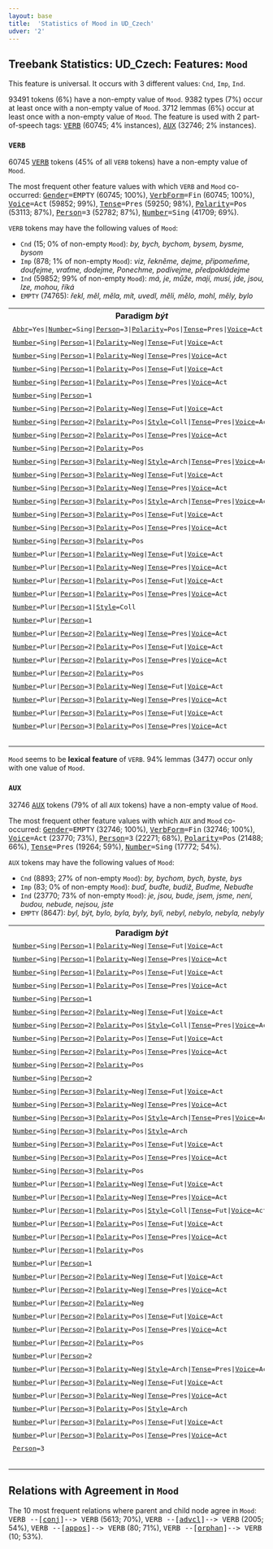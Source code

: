 ```yaml
---
layout: base
title:  'Statistics of Mood in UD_Czech'
udver: '2'
---
```


## Treebank Statistics: UD_Czech: Features: `Mood`

This feature is universal.
It occurs with 3 different values: `Cnd`, `Imp`, `Ind`.

93491 tokens (6%) have a non-empty value of `Mood`.
9382 types (7%) occur at least once with a non-empty value of `Mood`.
3712 lemmas (6%) occur at least once with a non-empty value of `Mood`.
The feature is used with 2 part-of-speech tags: <tt><a href="cs-pos-VERB.html">VERB</a></tt> (60745; 4% instances), <tt><a href="cs-pos-AUX.html">AUX</a></tt> (32746; 2% instances).

### `VERB`

60745 <tt><a href="cs-pos-VERB.html">VERB</a></tt> tokens (45% of all `VERB` tokens) have a non-empty value of `Mood`.

The most frequent other feature values with which `VERB` and `Mood` co-occurred: <tt><a href="cs-feat-Gender.html">Gender</a></tt><tt>=EMPTY</tt> (60745; 100%), <tt><a href="cs-feat-VerbForm.html">VerbForm</a></tt><tt>=Fin</tt> (60745; 100%), <tt><a href="cs-feat-Voice.html">Voice</a></tt><tt>=Act</tt> (59852; 99%), <tt><a href="cs-feat-Tense.html">Tense</a></tt><tt>=Pres</tt> (59250; 98%), <tt><a href="cs-feat-Polarity.html">Polarity</a></tt><tt>=Pos</tt> (53113; 87%), <tt><a href="cs-feat-Person.html">Person</a></tt><tt>=3</tt> (52782; 87%), <tt><a href="cs-feat-Number.html">Number</a></tt><tt>=Sing</tt> (41709; 69%).

`VERB` tokens may have the following values of `Mood`:

* `Cnd` (15; 0% of non-empty `Mood`): <em>by, bych, bychom, bysem, bysme, bysom</em>
* `Imp` (878; 1% of non-empty `Mood`): <em>viz, řekněme, dejme, připomeňme, doufejme, vraťme, dodejme, Ponechme, podívejme, předpokládejme</em>
* `Ind` (59852; 99% of non-empty `Mood`): <em>má, je, může, mají, musí, jde, jsou, lze, mohou, říká</em>
* `EMPTY` (74765): <em>řekl, měl, měla, mít, uvedl, měli, mělo, mohl, měly, bylo</em>

<table>
  <tr><th>Paradigm <i>být</i></th><th><tt>Ind</tt></th><th><tt>Imp</tt></th><th><tt>Cnd</tt></th></tr>
  <tr><td><tt><tt><a href="cs-feat-Abbr.html">Abbr</a></tt><tt>=Yes</tt>|<tt><a href="cs-feat-Number.html">Number</a></tt><tt>=Sing</tt>|<tt><a href="cs-feat-Person.html">Person</a></tt><tt>=3</tt>|<tt><a href="cs-feat-Polarity.html">Polarity</a></tt><tt>=Pos</tt>|<tt><a href="cs-feat-Tense.html">Tense</a></tt><tt>=Pres</tt>|<tt><a href="cs-feat-Voice.html">Voice</a></tt><tt>=Act</tt></tt></td><td><em>j</em></td><td></td><td></td></tr>
  <tr><td><tt><tt><a href="cs-feat-Number.html">Number</a></tt><tt>=Sing</tt>|<tt><a href="cs-feat-Person.html">Person</a></tt><tt>=1</tt>|<tt><a href="cs-feat-Polarity.html">Polarity</a></tt><tt>=Neg</tt>|<tt><a href="cs-feat-Tense.html">Tense</a></tt><tt>=Fut</tt>|<tt><a href="cs-feat-Voice.html">Voice</a></tt><tt>=Act</tt></tt></td><td><em>nebudu</em></td><td></td><td></td></tr>
  <tr><td><tt><tt><a href="cs-feat-Number.html">Number</a></tt><tt>=Sing</tt>|<tt><a href="cs-feat-Person.html">Person</a></tt><tt>=1</tt>|<tt><a href="cs-feat-Polarity.html">Polarity</a></tt><tt>=Neg</tt>|<tt><a href="cs-feat-Tense.html">Tense</a></tt><tt>=Pres</tt>|<tt><a href="cs-feat-Voice.html">Voice</a></tt><tt>=Act</tt></tt></td><td><em>nejsem</em></td><td></td><td></td></tr>
  <tr><td><tt><tt><a href="cs-feat-Number.html">Number</a></tt><tt>=Sing</tt>|<tt><a href="cs-feat-Person.html">Person</a></tt><tt>=1</tt>|<tt><a href="cs-feat-Polarity.html">Polarity</a></tt><tt>=Pos</tt>|<tt><a href="cs-feat-Tense.html">Tense</a></tt><tt>=Fut</tt>|<tt><a href="cs-feat-Voice.html">Voice</a></tt><tt>=Act</tt></tt></td><td><em>budu</em></td><td></td><td></td></tr>
  <tr><td><tt><tt><a href="cs-feat-Number.html">Number</a></tt><tt>=Sing</tt>|<tt><a href="cs-feat-Person.html">Person</a></tt><tt>=1</tt>|<tt><a href="cs-feat-Polarity.html">Polarity</a></tt><tt>=Pos</tt>|<tt><a href="cs-feat-Tense.html">Tense</a></tt><tt>=Pres</tt>|<tt><a href="cs-feat-Voice.html">Voice</a></tt><tt>=Act</tt></tt></td><td><em>jsem</em></td><td></td><td></td></tr>
  <tr><td><tt><tt><a href="cs-feat-Number.html">Number</a></tt><tt>=Sing</tt>|<tt><a href="cs-feat-Person.html">Person</a></tt><tt>=1</tt></tt></td><td></td><td></td><td><em>bych</em></td></tr>
  <tr><td><tt><tt><a href="cs-feat-Number.html">Number</a></tt><tt>=Sing</tt>|<tt><a href="cs-feat-Person.html">Person</a></tt><tt>=2</tt>|<tt><a href="cs-feat-Polarity.html">Polarity</a></tt><tt>=Neg</tt>|<tt><a href="cs-feat-Tense.html">Tense</a></tt><tt>=Fut</tt>|<tt><a href="cs-feat-Voice.html">Voice</a></tt><tt>=Act</tt></tt></td><td><em>nebudeš</em></td><td></td><td></td></tr>
  <tr><td><tt><tt><a href="cs-feat-Number.html">Number</a></tt><tt>=Sing</tt>|<tt><a href="cs-feat-Person.html">Person</a></tt><tt>=2</tt>|<tt><a href="cs-feat-Polarity.html">Polarity</a></tt><tt>=Pos</tt>|<tt><a href="cs-feat-Style.html">Style</a></tt><tt>=Coll</tt>|<tt><a href="cs-feat-Tense.html">Tense</a></tt><tt>=Pres</tt>|<tt><a href="cs-feat-Voice.html">Voice</a></tt><tt>=Act</tt></tt></td><td><em>si</em></td><td></td><td></td></tr>
  <tr><td><tt><tt><a href="cs-feat-Number.html">Number</a></tt><tt>=Sing</tt>|<tt><a href="cs-feat-Person.html">Person</a></tt><tt>=2</tt>|<tt><a href="cs-feat-Polarity.html">Polarity</a></tt><tt>=Pos</tt>|<tt><a href="cs-feat-Tense.html">Tense</a></tt><tt>=Pres</tt>|<tt><a href="cs-feat-Voice.html">Voice</a></tt><tt>=Act</tt></tt></td><td><em>jsi</em></td><td></td><td></td></tr>
  <tr><td><tt><tt><a href="cs-feat-Number.html">Number</a></tt><tt>=Sing</tt>|<tt><a href="cs-feat-Person.html">Person</a></tt><tt>=2</tt>|<tt><a href="cs-feat-Polarity.html">Polarity</a></tt><tt>=Pos</tt></tt></td><td></td><td><em>buď</em></td><td></td></tr>
  <tr><td><tt><tt><a href="cs-feat-Number.html">Number</a></tt><tt>=Sing</tt>|<tt><a href="cs-feat-Person.html">Person</a></tt><tt>=3</tt>|<tt><a href="cs-feat-Polarity.html">Polarity</a></tt><tt>=Neg</tt>|<tt><a href="cs-feat-Style.html">Style</a></tt><tt>=Arch</tt>|<tt><a href="cs-feat-Tense.html">Tense</a></tt><tt>=Pres</tt>|<tt><a href="cs-feat-Voice.html">Voice</a></tt><tt>=Act</tt></tt></td><td><em>Není</em></td><td></td><td></td></tr>
  <tr><td><tt><tt><a href="cs-feat-Number.html">Number</a></tt><tt>=Sing</tt>|<tt><a href="cs-feat-Person.html">Person</a></tt><tt>=3</tt>|<tt><a href="cs-feat-Polarity.html">Polarity</a></tt><tt>=Neg</tt>|<tt><a href="cs-feat-Tense.html">Tense</a></tt><tt>=Fut</tt>|<tt><a href="cs-feat-Voice.html">Voice</a></tt><tt>=Act</tt></tt></td><td><em>nebude</em></td><td></td><td></td></tr>
  <tr><td><tt><tt><a href="cs-feat-Number.html">Number</a></tt><tt>=Sing</tt>|<tt><a href="cs-feat-Person.html">Person</a></tt><tt>=3</tt>|<tt><a href="cs-feat-Polarity.html">Polarity</a></tt><tt>=Neg</tt>|<tt><a href="cs-feat-Tense.html">Tense</a></tt><tt>=Pres</tt>|<tt><a href="cs-feat-Voice.html">Voice</a></tt><tt>=Act</tt></tt></td><td><em>není</em></td><td></td><td></td></tr>
  <tr><td><tt><tt><a href="cs-feat-Number.html">Number</a></tt><tt>=Sing</tt>|<tt><a href="cs-feat-Person.html">Person</a></tt><tt>=3</tt>|<tt><a href="cs-feat-Polarity.html">Polarity</a></tt><tt>=Pos</tt>|<tt><a href="cs-feat-Style.html">Style</a></tt><tt>=Arch</tt>|<tt><a href="cs-feat-Tense.html">Tense</a></tt><tt>=Pres</tt>|<tt><a href="cs-feat-Voice.html">Voice</a></tt><tt>=Act</tt></tt></td><td><em>jest</em></td><td></td><td></td></tr>
  <tr><td><tt><tt><a href="cs-feat-Number.html">Number</a></tt><tt>=Sing</tt>|<tt><a href="cs-feat-Person.html">Person</a></tt><tt>=3</tt>|<tt><a href="cs-feat-Polarity.html">Polarity</a></tt><tt>=Pos</tt>|<tt><a href="cs-feat-Tense.html">Tense</a></tt><tt>=Fut</tt>|<tt><a href="cs-feat-Voice.html">Voice</a></tt><tt>=Act</tt></tt></td><td><em>bude</em></td><td></td><td></td></tr>
  <tr><td><tt><tt><a href="cs-feat-Number.html">Number</a></tt><tt>=Sing</tt>|<tt><a href="cs-feat-Person.html">Person</a></tt><tt>=3</tt>|<tt><a href="cs-feat-Polarity.html">Polarity</a></tt><tt>=Pos</tt>|<tt><a href="cs-feat-Tense.html">Tense</a></tt><tt>=Pres</tt>|<tt><a href="cs-feat-Voice.html">Voice</a></tt><tt>=Act</tt></tt></td><td><em>je</em></td><td></td><td></td></tr>
  <tr><td><tt><tt><a href="cs-feat-Number.html">Number</a></tt><tt>=Sing</tt>|<tt><a href="cs-feat-Person.html">Person</a></tt><tt>=3</tt>|<tt><a href="cs-feat-Polarity.html">Polarity</a></tt><tt>=Pos</tt></tt></td><td></td><td><em>budiž</em></td><td></td></tr>
  <tr><td><tt><tt><a href="cs-feat-Number.html">Number</a></tt><tt>=Plur</tt>|<tt><a href="cs-feat-Person.html">Person</a></tt><tt>=1</tt>|<tt><a href="cs-feat-Polarity.html">Polarity</a></tt><tt>=Neg</tt>|<tt><a href="cs-feat-Tense.html">Tense</a></tt><tt>=Fut</tt>|<tt><a href="cs-feat-Voice.html">Voice</a></tt><tt>=Act</tt></tt></td><td><em>nebudeme</em></td><td></td><td></td></tr>
  <tr><td><tt><tt><a href="cs-feat-Number.html">Number</a></tt><tt>=Plur</tt>|<tt><a href="cs-feat-Person.html">Person</a></tt><tt>=1</tt>|<tt><a href="cs-feat-Polarity.html">Polarity</a></tt><tt>=Neg</tt>|<tt><a href="cs-feat-Tense.html">Tense</a></tt><tt>=Pres</tt>|<tt><a href="cs-feat-Voice.html">Voice</a></tt><tt>=Act</tt></tt></td><td><em>nejsme</em></td><td></td><td></td></tr>
  <tr><td><tt><tt><a href="cs-feat-Number.html">Number</a></tt><tt>=Plur</tt>|<tt><a href="cs-feat-Person.html">Person</a></tt><tt>=1</tt>|<tt><a href="cs-feat-Polarity.html">Polarity</a></tt><tt>=Pos</tt>|<tt><a href="cs-feat-Tense.html">Tense</a></tt><tt>=Fut</tt>|<tt><a href="cs-feat-Voice.html">Voice</a></tt><tt>=Act</tt></tt></td><td><em>budeme</em></td><td></td><td></td></tr>
  <tr><td><tt><tt><a href="cs-feat-Number.html">Number</a></tt><tt>=Plur</tt>|<tt><a href="cs-feat-Person.html">Person</a></tt><tt>=1</tt>|<tt><a href="cs-feat-Polarity.html">Polarity</a></tt><tt>=Pos</tt>|<tt><a href="cs-feat-Tense.html">Tense</a></tt><tt>=Pres</tt>|<tt><a href="cs-feat-Voice.html">Voice</a></tt><tt>=Act</tt></tt></td><td><em>jsme</em></td><td></td><td></td></tr>
  <tr><td><tt><tt><a href="cs-feat-Number.html">Number</a></tt><tt>=Plur</tt>|<tt><a href="cs-feat-Person.html">Person</a></tt><tt>=1</tt>|<tt><a href="cs-feat-Style.html">Style</a></tt><tt>=Coll</tt></tt></td><td></td><td></td><td><em>bysme</em></td></tr>
  <tr><td><tt><tt><a href="cs-feat-Number.html">Number</a></tt><tt>=Plur</tt>|<tt><a href="cs-feat-Person.html">Person</a></tt><tt>=1</tt></tt></td><td></td><td></td><td><em>bychom</em></td></tr>
  <tr><td><tt><tt><a href="cs-feat-Number.html">Number</a></tt><tt>=Plur</tt>|<tt><a href="cs-feat-Person.html">Person</a></tt><tt>=2</tt>|<tt><a href="cs-feat-Polarity.html">Polarity</a></tt><tt>=Neg</tt>|<tt><a href="cs-feat-Tense.html">Tense</a></tt><tt>=Pres</tt>|<tt><a href="cs-feat-Voice.html">Voice</a></tt><tt>=Act</tt></tt></td><td><em>nejste</em></td><td></td><td></td></tr>
  <tr><td><tt><tt><a href="cs-feat-Number.html">Number</a></tt><tt>=Plur</tt>|<tt><a href="cs-feat-Person.html">Person</a></tt><tt>=2</tt>|<tt><a href="cs-feat-Polarity.html">Polarity</a></tt><tt>=Pos</tt>|<tt><a href="cs-feat-Tense.html">Tense</a></tt><tt>=Fut</tt>|<tt><a href="cs-feat-Voice.html">Voice</a></tt><tt>=Act</tt></tt></td><td><em>budete</em></td><td></td><td></td></tr>
  <tr><td><tt><tt><a href="cs-feat-Number.html">Number</a></tt><tt>=Plur</tt>|<tt><a href="cs-feat-Person.html">Person</a></tt><tt>=2</tt>|<tt><a href="cs-feat-Polarity.html">Polarity</a></tt><tt>=Pos</tt>|<tt><a href="cs-feat-Tense.html">Tense</a></tt><tt>=Pres</tt>|<tt><a href="cs-feat-Voice.html">Voice</a></tt><tt>=Act</tt></tt></td><td><em>jste</em></td><td></td><td></td></tr>
  <tr><td><tt><tt><a href="cs-feat-Number.html">Number</a></tt><tt>=Plur</tt>|<tt><a href="cs-feat-Person.html">Person</a></tt><tt>=2</tt>|<tt><a href="cs-feat-Polarity.html">Polarity</a></tt><tt>=Pos</tt></tt></td><td></td><td><em>buďte</em></td><td></td></tr>
  <tr><td><tt><tt><a href="cs-feat-Number.html">Number</a></tt><tt>=Plur</tt>|<tt><a href="cs-feat-Person.html">Person</a></tt><tt>=3</tt>|<tt><a href="cs-feat-Polarity.html">Polarity</a></tt><tt>=Neg</tt>|<tt><a href="cs-feat-Tense.html">Tense</a></tt><tt>=Fut</tt>|<tt><a href="cs-feat-Voice.html">Voice</a></tt><tt>=Act</tt></tt></td><td><em>nebudou</em></td><td></td><td></td></tr>
  <tr><td><tt><tt><a href="cs-feat-Number.html">Number</a></tt><tt>=Plur</tt>|<tt><a href="cs-feat-Person.html">Person</a></tt><tt>=3</tt>|<tt><a href="cs-feat-Polarity.html">Polarity</a></tt><tt>=Neg</tt>|<tt><a href="cs-feat-Tense.html">Tense</a></tt><tt>=Pres</tt>|<tt><a href="cs-feat-Voice.html">Voice</a></tt><tt>=Act</tt></tt></td><td><em>nejsou</em></td><td></td><td></td></tr>
  <tr><td><tt><tt><a href="cs-feat-Number.html">Number</a></tt><tt>=Plur</tt>|<tt><a href="cs-feat-Person.html">Person</a></tt><tt>=3</tt>|<tt><a href="cs-feat-Polarity.html">Polarity</a></tt><tt>=Pos</tt>|<tt><a href="cs-feat-Tense.html">Tense</a></tt><tt>=Fut</tt>|<tt><a href="cs-feat-Voice.html">Voice</a></tt><tt>=Act</tt></tt></td><td><em>budou</em></td><td></td><td></td></tr>
  <tr><td><tt><tt><a href="cs-feat-Number.html">Number</a></tt><tt>=Plur</tt>|<tt><a href="cs-feat-Person.html">Person</a></tt><tt>=3</tt>|<tt><a href="cs-feat-Polarity.html">Polarity</a></tt><tt>=Pos</tt>|<tt><a href="cs-feat-Tense.html">Tense</a></tt><tt>=Pres</tt>|<tt><a href="cs-feat-Voice.html">Voice</a></tt><tt>=Act</tt></tt></td><td><em>jsou</em></td><td></td><td></td></tr>
  <tr><td><tt></tt></td><td></td><td></td><td><em>by</em></td></tr>
</table>

`Mood` seems to be **lexical feature** of `VERB`. 94% lemmas (3477) occur only with one value of `Mood`.

### `AUX`

32746 <tt><a href="cs-pos-AUX.html">AUX</a></tt> tokens (79% of all `AUX` tokens) have a non-empty value of `Mood`.

The most frequent other feature values with which `AUX` and `Mood` co-occurred: <tt><a href="cs-feat-Gender.html">Gender</a></tt><tt>=EMPTY</tt> (32746; 100%), <tt><a href="cs-feat-VerbForm.html">VerbForm</a></tt><tt>=Fin</tt> (32746; 100%), <tt><a href="cs-feat-Voice.html">Voice</a></tt><tt>=Act</tt> (23770; 73%), <tt><a href="cs-feat-Person.html">Person</a></tt><tt>=3</tt> (22271; 68%), <tt><a href="cs-feat-Polarity.html">Polarity</a></tt><tt>=Pos</tt> (21488; 66%), <tt><a href="cs-feat-Tense.html">Tense</a></tt><tt>=Pres</tt> (19264; 59%), <tt><a href="cs-feat-Number.html">Number</a></tt><tt>=Sing</tt> (17772; 54%).

`AUX` tokens may have the following values of `Mood`:

* `Cnd` (8893; 27% of non-empty `Mood`): <em>by, bychom, bych, byste, bys</em>
* `Imp` (83; 0% of non-empty `Mood`): <em>buď, buďte, budiž, Buďme, Nebuďte</em>
* `Ind` (23770; 73% of non-empty `Mood`): <em>je, jsou, bude, jsem, jsme, není, budou, nebude, nejsou, jste</em>
* `EMPTY` (8647): <em>byl, být, bylo, byla, byly, byli, nebyl, nebylo, nebyla, nebyly</em>

<table>
  <tr><th>Paradigm <i>být</i></th><th><tt>Ind</tt></th><th><tt>Imp</tt></th><th><tt>Cnd</tt></th></tr>
  <tr><td><tt><tt><a href="cs-feat-Number.html">Number</a></tt><tt>=Sing</tt>|<tt><a href="cs-feat-Person.html">Person</a></tt><tt>=1</tt>|<tt><a href="cs-feat-Polarity.html">Polarity</a></tt><tt>=Neg</tt>|<tt><a href="cs-feat-Tense.html">Tense</a></tt><tt>=Fut</tt>|<tt><a href="cs-feat-Voice.html">Voice</a></tt><tt>=Act</tt></tt></td><td><em>nebudu</em></td><td></td><td></td></tr>
  <tr><td><tt><tt><a href="cs-feat-Number.html">Number</a></tt><tt>=Sing</tt>|<tt><a href="cs-feat-Person.html">Person</a></tt><tt>=1</tt>|<tt><a href="cs-feat-Polarity.html">Polarity</a></tt><tt>=Neg</tt>|<tt><a href="cs-feat-Tense.html">Tense</a></tt><tt>=Pres</tt>|<tt><a href="cs-feat-Voice.html">Voice</a></tt><tt>=Act</tt></tt></td><td><em>nejsem</em></td><td></td><td></td></tr>
  <tr><td><tt><tt><a href="cs-feat-Number.html">Number</a></tt><tt>=Sing</tt>|<tt><a href="cs-feat-Person.html">Person</a></tt><tt>=1</tt>|<tt><a href="cs-feat-Polarity.html">Polarity</a></tt><tt>=Pos</tt>|<tt><a href="cs-feat-Tense.html">Tense</a></tt><tt>=Fut</tt>|<tt><a href="cs-feat-Voice.html">Voice</a></tt><tt>=Act</tt></tt></td><td><em>budu</em></td><td></td><td></td></tr>
  <tr><td><tt><tt><a href="cs-feat-Number.html">Number</a></tt><tt>=Sing</tt>|<tt><a href="cs-feat-Person.html">Person</a></tt><tt>=1</tt>|<tt><a href="cs-feat-Polarity.html">Polarity</a></tt><tt>=Pos</tt>|<tt><a href="cs-feat-Tense.html">Tense</a></tt><tt>=Pres</tt>|<tt><a href="cs-feat-Voice.html">Voice</a></tt><tt>=Act</tt></tt></td><td><em>jsem</em></td><td></td><td></td></tr>
  <tr><td><tt><tt><a href="cs-feat-Number.html">Number</a></tt><tt>=Sing</tt>|<tt><a href="cs-feat-Person.html">Person</a></tt><tt>=1</tt></tt></td><td></td><td></td><td><em>bych</em></td></tr>
  <tr><td><tt><tt><a href="cs-feat-Number.html">Number</a></tt><tt>=Sing</tt>|<tt><a href="cs-feat-Person.html">Person</a></tt><tt>=2</tt>|<tt><a href="cs-feat-Polarity.html">Polarity</a></tt><tt>=Neg</tt>|<tt><a href="cs-feat-Tense.html">Tense</a></tt><tt>=Fut</tt>|<tt><a href="cs-feat-Voice.html">Voice</a></tt><tt>=Act</tt></tt></td><td><em>Nebudeš</em></td><td></td><td></td></tr>
  <tr><td><tt><tt><a href="cs-feat-Number.html">Number</a></tt><tt>=Sing</tt>|<tt><a href="cs-feat-Person.html">Person</a></tt><tt>=2</tt>|<tt><a href="cs-feat-Polarity.html">Polarity</a></tt><tt>=Pos</tt>|<tt><a href="cs-feat-Style.html">Style</a></tt><tt>=Coll</tt>|<tt><a href="cs-feat-Tense.html">Tense</a></tt><tt>=Pres</tt>|<tt><a href="cs-feat-Voice.html">Voice</a></tt><tt>=Act</tt></tt></td><td><em>si</em></td><td></td><td></td></tr>
  <tr><td><tt><tt><a href="cs-feat-Number.html">Number</a></tt><tt>=Sing</tt>|<tt><a href="cs-feat-Person.html">Person</a></tt><tt>=2</tt>|<tt><a href="cs-feat-Polarity.html">Polarity</a></tt><tt>=Pos</tt>|<tt><a href="cs-feat-Tense.html">Tense</a></tt><tt>=Fut</tt>|<tt><a href="cs-feat-Voice.html">Voice</a></tt><tt>=Act</tt></tt></td><td><em>budeš</em></td><td></td><td></td></tr>
  <tr><td><tt><tt><a href="cs-feat-Number.html">Number</a></tt><tt>=Sing</tt>|<tt><a href="cs-feat-Person.html">Person</a></tt><tt>=2</tt>|<tt><a href="cs-feat-Polarity.html">Polarity</a></tt><tt>=Pos</tt>|<tt><a href="cs-feat-Tense.html">Tense</a></tt><tt>=Pres</tt>|<tt><a href="cs-feat-Voice.html">Voice</a></tt><tt>=Act</tt></tt></td><td><em>jsi</em></td><td></td><td></td></tr>
  <tr><td><tt><tt><a href="cs-feat-Number.html">Number</a></tt><tt>=Sing</tt>|<tt><a href="cs-feat-Person.html">Person</a></tt><tt>=2</tt>|<tt><a href="cs-feat-Polarity.html">Polarity</a></tt><tt>=Pos</tt></tt></td><td></td><td><em>buď</em></td><td></td></tr>
  <tr><td><tt><tt><a href="cs-feat-Number.html">Number</a></tt><tt>=Sing</tt>|<tt><a href="cs-feat-Person.html">Person</a></tt><tt>=2</tt></tt></td><td></td><td></td><td><em>bys</em></td></tr>
  <tr><td><tt><tt><a href="cs-feat-Number.html">Number</a></tt><tt>=Sing</tt>|<tt><a href="cs-feat-Person.html">Person</a></tt><tt>=3</tt>|<tt><a href="cs-feat-Polarity.html">Polarity</a></tt><tt>=Neg</tt>|<tt><a href="cs-feat-Tense.html">Tense</a></tt><tt>=Fut</tt>|<tt><a href="cs-feat-Voice.html">Voice</a></tt><tt>=Act</tt></tt></td><td><em>nebude</em></td><td></td><td></td></tr>
  <tr><td><tt><tt><a href="cs-feat-Number.html">Number</a></tt><tt>=Sing</tt>|<tt><a href="cs-feat-Person.html">Person</a></tt><tt>=3</tt>|<tt><a href="cs-feat-Polarity.html">Polarity</a></tt><tt>=Neg</tt>|<tt><a href="cs-feat-Tense.html">Tense</a></tt><tt>=Pres</tt>|<tt><a href="cs-feat-Voice.html">Voice</a></tt><tt>=Act</tt></tt></td><td><em>není</em></td><td></td><td></td></tr>
  <tr><td><tt><tt><a href="cs-feat-Number.html">Number</a></tt><tt>=Sing</tt>|<tt><a href="cs-feat-Person.html">Person</a></tt><tt>=3</tt>|<tt><a href="cs-feat-Polarity.html">Polarity</a></tt><tt>=Pos</tt>|<tt><a href="cs-feat-Style.html">Style</a></tt><tt>=Arch</tt>|<tt><a href="cs-feat-Tense.html">Tense</a></tt><tt>=Pres</tt>|<tt><a href="cs-feat-Voice.html">Voice</a></tt><tt>=Act</tt></tt></td><td><em>jest</em></td><td></td><td></td></tr>
  <tr><td><tt><tt><a href="cs-feat-Number.html">Number</a></tt><tt>=Sing</tt>|<tt><a href="cs-feat-Person.html">Person</a></tt><tt>=3</tt>|<tt><a href="cs-feat-Polarity.html">Polarity</a></tt><tt>=Pos</tt>|<tt><a href="cs-feat-Style.html">Style</a></tt><tt>=Arch</tt></tt></td><td></td><td><em>buď</em></td><td></td></tr>
  <tr><td><tt><tt><a href="cs-feat-Number.html">Number</a></tt><tt>=Sing</tt>|<tt><a href="cs-feat-Person.html">Person</a></tt><tt>=3</tt>|<tt><a href="cs-feat-Polarity.html">Polarity</a></tt><tt>=Pos</tt>|<tt><a href="cs-feat-Tense.html">Tense</a></tt><tt>=Fut</tt>|<tt><a href="cs-feat-Voice.html">Voice</a></tt><tt>=Act</tt></tt></td><td><em>bude</em></td><td></td><td></td></tr>
  <tr><td><tt><tt><a href="cs-feat-Number.html">Number</a></tt><tt>=Sing</tt>|<tt><a href="cs-feat-Person.html">Person</a></tt><tt>=3</tt>|<tt><a href="cs-feat-Polarity.html">Polarity</a></tt><tt>=Pos</tt>|<tt><a href="cs-feat-Tense.html">Tense</a></tt><tt>=Pres</tt>|<tt><a href="cs-feat-Voice.html">Voice</a></tt><tt>=Act</tt></tt></td><td><em>je</em></td><td></td><td></td></tr>
  <tr><td><tt><tt><a href="cs-feat-Number.html">Number</a></tt><tt>=Sing</tt>|<tt><a href="cs-feat-Person.html">Person</a></tt><tt>=3</tt>|<tt><a href="cs-feat-Polarity.html">Polarity</a></tt><tt>=Pos</tt></tt></td><td></td><td><em>budiž</em></td><td></td></tr>
  <tr><td><tt><tt><a href="cs-feat-Number.html">Number</a></tt><tt>=Plur</tt>|<tt><a href="cs-feat-Person.html">Person</a></tt><tt>=1</tt>|<tt><a href="cs-feat-Polarity.html">Polarity</a></tt><tt>=Neg</tt>|<tt><a href="cs-feat-Tense.html">Tense</a></tt><tt>=Fut</tt>|<tt><a href="cs-feat-Voice.html">Voice</a></tt><tt>=Act</tt></tt></td><td><em>nebudeme</em></td><td></td><td></td></tr>
  <tr><td><tt><tt><a href="cs-feat-Number.html">Number</a></tt><tt>=Plur</tt>|<tt><a href="cs-feat-Person.html">Person</a></tt><tt>=1</tt>|<tt><a href="cs-feat-Polarity.html">Polarity</a></tt><tt>=Neg</tt>|<tt><a href="cs-feat-Tense.html">Tense</a></tt><tt>=Pres</tt>|<tt><a href="cs-feat-Voice.html">Voice</a></tt><tt>=Act</tt></tt></td><td><em>nejsme</em></td><td></td><td></td></tr>
  <tr><td><tt><tt><a href="cs-feat-Number.html">Number</a></tt><tt>=Plur</tt>|<tt><a href="cs-feat-Person.html">Person</a></tt><tt>=1</tt>|<tt><a href="cs-feat-Polarity.html">Polarity</a></tt><tt>=Pos</tt>|<tt><a href="cs-feat-Style.html">Style</a></tt><tt>=Coll</tt>|<tt><a href="cs-feat-Tense.html">Tense</a></tt><tt>=Fut</tt>|<tt><a href="cs-feat-Voice.html">Voice</a></tt><tt>=Act</tt></tt></td><td><em>budem</em></td><td></td><td></td></tr>
  <tr><td><tt><tt><a href="cs-feat-Number.html">Number</a></tt><tt>=Plur</tt>|<tt><a href="cs-feat-Person.html">Person</a></tt><tt>=1</tt>|<tt><a href="cs-feat-Polarity.html">Polarity</a></tt><tt>=Pos</tt>|<tt><a href="cs-feat-Tense.html">Tense</a></tt><tt>=Fut</tt>|<tt><a href="cs-feat-Voice.html">Voice</a></tt><tt>=Act</tt></tt></td><td><em>budeme</em></td><td></td><td></td></tr>
  <tr><td><tt><tt><a href="cs-feat-Number.html">Number</a></tt><tt>=Plur</tt>|<tt><a href="cs-feat-Person.html">Person</a></tt><tt>=1</tt>|<tt><a href="cs-feat-Polarity.html">Polarity</a></tt><tt>=Pos</tt>|<tt><a href="cs-feat-Tense.html">Tense</a></tt><tt>=Pres</tt>|<tt><a href="cs-feat-Voice.html">Voice</a></tt><tt>=Act</tt></tt></td><td><em>jsme</em></td><td></td><td></td></tr>
  <tr><td><tt><tt><a href="cs-feat-Number.html">Number</a></tt><tt>=Plur</tt>|<tt><a href="cs-feat-Person.html">Person</a></tt><tt>=1</tt>|<tt><a href="cs-feat-Polarity.html">Polarity</a></tt><tt>=Pos</tt></tt></td><td></td><td><em>Buďme</em></td><td></td></tr>
  <tr><td><tt><tt><a href="cs-feat-Number.html">Number</a></tt><tt>=Plur</tt>|<tt><a href="cs-feat-Person.html">Person</a></tt><tt>=1</tt></tt></td><td></td><td></td><td><em>bychom</em></td></tr>
  <tr><td><tt><tt><a href="cs-feat-Number.html">Number</a></tt><tt>=Plur</tt>|<tt><a href="cs-feat-Person.html">Person</a></tt><tt>=2</tt>|<tt><a href="cs-feat-Polarity.html">Polarity</a></tt><tt>=Neg</tt>|<tt><a href="cs-feat-Tense.html">Tense</a></tt><tt>=Fut</tt>|<tt><a href="cs-feat-Voice.html">Voice</a></tt><tt>=Act</tt></tt></td><td><em>nebudete</em></td><td></td><td></td></tr>
  <tr><td><tt><tt><a href="cs-feat-Number.html">Number</a></tt><tt>=Plur</tt>|<tt><a href="cs-feat-Person.html">Person</a></tt><tt>=2</tt>|<tt><a href="cs-feat-Polarity.html">Polarity</a></tt><tt>=Neg</tt>|<tt><a href="cs-feat-Tense.html">Tense</a></tt><tt>=Pres</tt>|<tt><a href="cs-feat-Voice.html">Voice</a></tt><tt>=Act</tt></tt></td><td><em>nejste</em></td><td></td><td></td></tr>
  <tr><td><tt><tt><a href="cs-feat-Number.html">Number</a></tt><tt>=Plur</tt>|<tt><a href="cs-feat-Person.html">Person</a></tt><tt>=2</tt>|<tt><a href="cs-feat-Polarity.html">Polarity</a></tt><tt>=Neg</tt></tt></td><td></td><td><em>Nebuďte</em></td><td></td></tr>
  <tr><td><tt><tt><a href="cs-feat-Number.html">Number</a></tt><tt>=Plur</tt>|<tt><a href="cs-feat-Person.html">Person</a></tt><tt>=2</tt>|<tt><a href="cs-feat-Polarity.html">Polarity</a></tt><tt>=Pos</tt>|<tt><a href="cs-feat-Tense.html">Tense</a></tt><tt>=Fut</tt>|<tt><a href="cs-feat-Voice.html">Voice</a></tt><tt>=Act</tt></tt></td><td><em>budete</em></td><td></td><td></td></tr>
  <tr><td><tt><tt><a href="cs-feat-Number.html">Number</a></tt><tt>=Plur</tt>|<tt><a href="cs-feat-Person.html">Person</a></tt><tt>=2</tt>|<tt><a href="cs-feat-Polarity.html">Polarity</a></tt><tt>=Pos</tt>|<tt><a href="cs-feat-Tense.html">Tense</a></tt><tt>=Pres</tt>|<tt><a href="cs-feat-Voice.html">Voice</a></tt><tt>=Act</tt></tt></td><td><em>jste</em></td><td></td><td></td></tr>
  <tr><td><tt><tt><a href="cs-feat-Number.html">Number</a></tt><tt>=Plur</tt>|<tt><a href="cs-feat-Person.html">Person</a></tt><tt>=2</tt>|<tt><a href="cs-feat-Polarity.html">Polarity</a></tt><tt>=Pos</tt></tt></td><td></td><td><em>buďte</em></td><td></td></tr>
  <tr><td><tt><tt><a href="cs-feat-Number.html">Number</a></tt><tt>=Plur</tt>|<tt><a href="cs-feat-Person.html">Person</a></tt><tt>=2</tt></tt></td><td></td><td></td><td><em>byste</em></td></tr>
  <tr><td><tt><tt><a href="cs-feat-Number.html">Number</a></tt><tt>=Plur</tt>|<tt><a href="cs-feat-Person.html">Person</a></tt><tt>=3</tt>|<tt><a href="cs-feat-Polarity.html">Polarity</a></tt><tt>=Neg</tt>|<tt><a href="cs-feat-Style.html">Style</a></tt><tt>=Arch</tt>|<tt><a href="cs-feat-Tense.html">Tense</a></tt><tt>=Pres</tt>|<tt><a href="cs-feat-Voice.html">Voice</a></tt><tt>=Act</tt></tt></td><td><em>nésó</em></td><td></td><td></td></tr>
  <tr><td><tt><tt><a href="cs-feat-Number.html">Number</a></tt><tt>=Plur</tt>|<tt><a href="cs-feat-Person.html">Person</a></tt><tt>=3</tt>|<tt><a href="cs-feat-Polarity.html">Polarity</a></tt><tt>=Neg</tt>|<tt><a href="cs-feat-Tense.html">Tense</a></tt><tt>=Fut</tt>|<tt><a href="cs-feat-Voice.html">Voice</a></tt><tt>=Act</tt></tt></td><td><em>nebudou</em></td><td></td><td></td></tr>
  <tr><td><tt><tt><a href="cs-feat-Number.html">Number</a></tt><tt>=Plur</tt>|<tt><a href="cs-feat-Person.html">Person</a></tt><tt>=3</tt>|<tt><a href="cs-feat-Polarity.html">Polarity</a></tt><tt>=Neg</tt>|<tt><a href="cs-feat-Tense.html">Tense</a></tt><tt>=Pres</tt>|<tt><a href="cs-feat-Voice.html">Voice</a></tt><tt>=Act</tt></tt></td><td><em>nejsou</em></td><td></td><td></td></tr>
  <tr><td><tt><tt><a href="cs-feat-Number.html">Number</a></tt><tt>=Plur</tt>|<tt><a href="cs-feat-Person.html">Person</a></tt><tt>=3</tt>|<tt><a href="cs-feat-Polarity.html">Polarity</a></tt><tt>=Pos</tt>|<tt><a href="cs-feat-Style.html">Style</a></tt><tt>=Arch</tt></tt></td><td></td><td><em>budiž</em></td><td></td></tr>
  <tr><td><tt><tt><a href="cs-feat-Number.html">Number</a></tt><tt>=Plur</tt>|<tt><a href="cs-feat-Person.html">Person</a></tt><tt>=3</tt>|<tt><a href="cs-feat-Polarity.html">Polarity</a></tt><tt>=Pos</tt>|<tt><a href="cs-feat-Tense.html">Tense</a></tt><tt>=Fut</tt>|<tt><a href="cs-feat-Voice.html">Voice</a></tt><tt>=Act</tt></tt></td><td><em>budou</em></td><td></td><td></td></tr>
  <tr><td><tt><tt><a href="cs-feat-Number.html">Number</a></tt><tt>=Plur</tt>|<tt><a href="cs-feat-Person.html">Person</a></tt><tt>=3</tt>|<tt><a href="cs-feat-Polarity.html">Polarity</a></tt><tt>=Pos</tt>|<tt><a href="cs-feat-Tense.html">Tense</a></tt><tt>=Pres</tt>|<tt><a href="cs-feat-Voice.html">Voice</a></tt><tt>=Act</tt></tt></td><td><em>jsou</em></td><td></td><td></td></tr>
  <tr><td><tt><tt><a href="cs-feat-Person.html">Person</a></tt><tt>=3</tt></tt></td><td></td><td></td><td><em>by</em></td></tr>
  <tr><td><tt></tt></td><td></td><td></td><td><em>by</em></td></tr>
</table>

## Relations with Agreement in `Mood`

The 10 most frequent relations where parent and child node agree in `Mood`:
<tt>VERB --[<tt><a href="cs-dep-conj.html">conj</a></tt>]--> VERB</tt> (5613; 70%),
<tt>VERB --[<tt><a href="cs-dep-advcl.html">advcl</a></tt>]--> VERB</tt> (2005; 54%),
<tt>VERB --[<tt><a href="cs-dep-appos.html">appos</a></tt>]--> VERB</tt> (80; 71%),
<tt>VERB --[<tt><a href="cs-dep-orphan.html">orphan</a></tt>]--> VERB</tt> (10; 53%).

